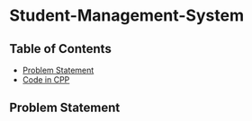 # Student-Management-System
## Table of Contents
* [Problem Statement](https://github.com/Ramya-Mahi/Student-Management-System/edit/main/README.md#problem-statement)<br>
* [Code in CPP](https://github.com/Ramya-Mahi/Student-Management-System/blob/main/Student_Management_System.cpp)<br>
## Problem Statement
